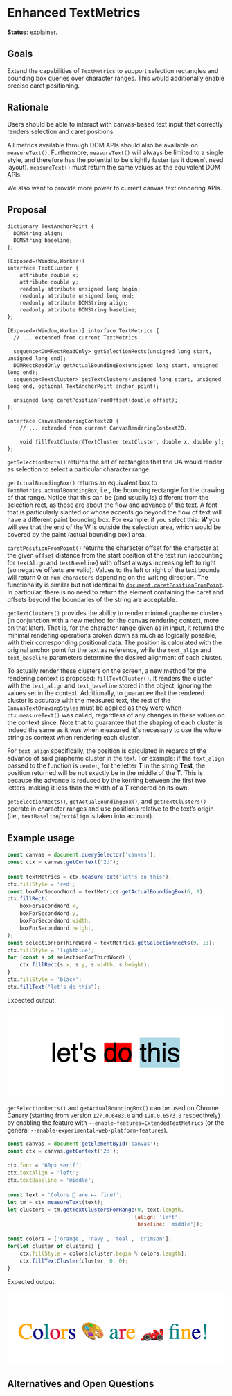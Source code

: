 # Enhanced TextMetrics

**Status**: explainer.

## Goals

Extend the capabilities of `TextMetrics` to support selection rectangles and bounding box queries over character ranges. This would additionally enable precise caret positioning.

## Rationale

Users should be able to interact with canvas-based text input that correctly renders selection and caret positions.

All metrics available through DOM APIs should also be available on `measureText()`. Furthermore, `measureText()` will always be limited to a single style, and therefore has the potential to be slightly faster (as it doesn’t need layout). `measureText()` must return the same values as the equivalent DOM APIs.

We also want to provide more power to current canvas text rendering APIs.


## Proposal

```webidl
dictionary TextAnchorPoint {
  DOMString align;
  DOMString baseline;
};

[Exposed=(Window,Worker)]
interface TextCluster {
    attribute double x;
    attribute double y;
    readonly attribute unsigned long begin;
    readonly attribute unsigned long end;
    readonly attribute DOMString align;
    readonly attribute DOMString baseline;
};

[Exposed=(Window,Worker)] interface TextMetrics {
  // ... extended from current TextMetrics.
  
  sequence<DOMRectReadOnly> getSelectionRects(unsigned long start, unsigned long end);
  DOMRectReadOnly getActualBoundingBox(unsigned long start, unsigned long end);
  sequence<TextCluster> getTextClusters(unsigned long start, unsigned long end, optional TextAnchorPoint anchor_point);

  unsigned long caretPositionFromOffset(double offset);
};

interface CanvasRenderingContext2D {
    // ... extended from current CanvasRenderingContext2D.

    void fillTextCluster(TextCluster textCluster, double x, double y);
};
```

`getSelectionRects()` returns the set of rectangles that the UA would render as selection to select a particular character range.

`getActualBoundingBox()` returns an equivalent box to `TextMetrics.actualBoundingBox`, i.e., the bounding rectangle for the drawing of that range. Notice that this can be (and usually is) different from the selection rect, as those are about the flow and advance of the text. A font that is particularly slanted or whose accents go beyond the flow of text will have a different paint bounding box. For example: if you select this: ***W*** you will see that the end of the W is outside the selection area, which would be covered by the paint (actual bounding box) area.

`caretPositionFromPoint()` returns the character offset for the character at the given `offset` distance from the start position of the text run (accounting for `textAlign` and `textBaseline`) with offset always increasing
left to right (so negative offsets are valid). Values to the left or right of the text bounds will return 0 or
`num_characters` depending on the writing direction. The functionality is similar but not identical to [`document.caretPositionFromPoint`](https://developer.mozilla.org/en-US/docs/Web/API/Document/caretPositionFromPoint). In particular, there is no need to return the element containing the caret and offsets beyond the boundaries of the string are acceptable.

`getTextClusters()` provides the ability to render minimal grapheme clusters (in conjunction with a new method for the canvas rendering context, more on that later). That is, for the character range given as in input, it returns the minimal rendering operations broken down as much as logically possible, with their corresponding positional data. The position is calculated with the original anchor point for the text as reference, while the `text_align` and `text_baseline` parameters determine the desired alignment of each cluster.

To actually render these clusters on the screen, a new method for the rendering context is proposed: `fillTextCluster()`. It renders the cluster with the `text_align` and `text_baseline` stored in the object, ignoring the values set in the context. Additionally, to guarantee that the rendered cluster is accurate with the measured text, the rest of the `CanvasTextDrawingStyles` must be applied as they were when `ctx.measureText()` was called, regardless of any changes in these values on the context since. Note that to guarantee that the shaping of each cluster is indeed the same as it was when measured, it's necessary to use the whole string as context when rendering each cluster.

For `text_align` specifically, the position is calculated in regards of the advance of said grapheme cluster in the text. For example: if the `text_align` passed to the function is `center`, for the letter **T** in the string **Test**, the position returned will be not exactly be in the middle of the **T**. This is because the advance is reduced by the kerning between the first two letters, making it less than the width of a **T** rendered on its own.

`getSelectionRects()`, `getActualBoundingBox()`, and `getTextClusters()` operate in character ranges and use positions relative to the text’s origin (i.e., `textBaseline`/`textAlign` is taken into account).

## Example usage

```js
const canvas = document.querySelector('canvas');
const ctx = canvas.getContext("2d");

const textMetrics = ctx.measureText("let's do this");
ctx.fillStyle = 'red';
const boxForSecondWord = textMetrics.getActualBoundingBox(6, 8);
ctx.fillRect(
    boxForSecondWord.x,
    boxForSecondWord.y,
    boxForSecondWord.width,
    boxForSecondWord.height,
);
const selectionForThirdWord = textMetrics.getSelectionRects(9, 13);
ctx.fillStyle = 'lightblue';
for (const s of selectionForThirdWord) {
    ctx.fillRect(s.x, s.y, s.width, s.height);
}
ctx.fillStyle = 'black';
ctx.fillText("let's do this");
```

Expected output:

![enhanced textMetrics output](../images/enhanced-textmetrics-output.png)

`getSelectionRects()` and `getActualBoundingBox()` can be used on Chrome Canary (starting from version `127.0.6483.0` and `128.0.6573.0` respectively) by enabling the feature with `--enable-features=ExtendedTextMetrics` (or the general `--enable-experimental-web-platform-features`). 

```js
const canvas = document.getElementById('canvas');
const ctx = canvas.getContext('2d');

ctx.font = '60px serif';
ctx.textAlign = 'left';
ctx.textBaseline = 'middle';

const text = 'Colors 🎨 are 🏎️ fine!';
let tm = ctx.measureText(text);
let clusters = tm.getTextClustersForRange(0, text.length,
                                         {align: 'left', 
                                          baseline: 'middle'});

const colors = ['orange', 'navy', 'teal', 'crimson'];
for(let cluster of clusters) {
    ctx.fillStyle = colors[cluster.begin % colors.length];
    ctx.fillTextCluster(cluster, 0, 0);
}
```

Expected output:

![enhanced textMetrics output](../images/text-clusters-output.png)

## Alternatives and Open Questions

